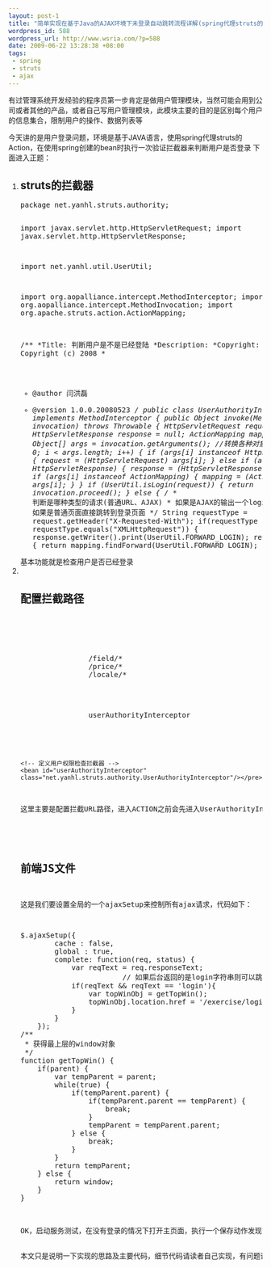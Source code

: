```yaml
--- 
layout: post-1
title: "简单实现在基于Java的AJAX环境下未登录自动跳转流程详解(spring代理struts的action)"
wordpress_id: 588
wordpress_url: http://www.wsria.com/?p=588
date: 2009-06-22 13:28:38 +08:00
tags: 
 - spring
 - struts
 - ajax
---
```

有过管理系统开发经验的程序员第一步肯定是做用户管理模块，当然可能会用到公司或者其他的产品，或者自己写用户管理模块，此模块主要的目的是区别每个用户的信息集合，限制用户的操作、数据列表等

今天讲的是用户登录问题，环境是基于JAVA语言，使用spring代理struts的Action，在使用spring创建的bean时执行一次验证拦截器来判断用户是否登录
下面进入正题：
<!--more-->
<ol>
	<li>
<h2>struts的拦截器</h2>
<pre class="brush: java" line="1">package net.yanhl.struts.authority;

import javax.servlet.http.HttpServletRequest;
import javax.servlet.http.HttpServletResponse;

import net.yanhl.util.UserUtil;

import org.aopalliance.intercept.MethodInterceptor;
import org.aopalliance.intercept.MethodInvocation;
import org.apache.struts.action.ActionMapping;

/**
 *Title: 判断用户是不是已经登陆
 *Description:
 *Copyright: Copyright (c) 2008
 *
 * @author 闫洪磊
 * @version 1.0.0.20080523
 */
public class UserAuthorityInterceptor implements MethodInterceptor {
	public Object invoke(MethodInvocation invocation) throws Throwable {
		HttpServletRequest request = null;
		HttpServletResponse response = null;
		ActionMapping mapping = null;
		Object[] args = invocation.getArguments();
		//转换各种对象
		for (int i = 0; i &lt; args.length; i++) {
			if (args[i] instanceof HttpServletRequest) {
				request = (HttpServletRequest) args[i];
			} else if (args[i] instanceof HttpServletResponse) {
				response = (HttpServletResponse) args[i];
			} else if (args[i] instanceof ActionMapping) {
				mapping = (ActionMapping) args[i];
			}
		}
		if (UserUtil.isLogin(request)) {
			return invocation.proceed();
		} else {
			/*
			 * 判断是哪种类型的请求(普通URL、AJAX)
			 * 如果是AJAX的输出一个login字符串
			 * 如果是普通页面直接跳转到登录页面
			*/
			String requestType = request.getHeader("X-Requested-With");
			if(requestType != null &amp;&amp; requestType.equals("XMLHttpRequest")) {
				response.getWriter().print(UserUtil.FORWARD_LOGIN);
				return null;
			} else {
				return mapping.findForward(UserUtil.FORWARD_LOGIN);
			}
		}
	}
}</pre>
基本功能就是检查用户是否已经登录</li>
	<li>
<h2>配置拦截路径</h2>
<pre class="brush: xml"><!--  用户权限拦截器生成代理  -->
    <bean class="org.springframework.aop.framework.autoproxy.BeanNameAutoProxyCreator">
    	<property name="beanNames">
            <list>
               <!-- 需要拦截检查用户登录的action，这些action已经在 spring配置 -->
            	<value>/field/*</value>
            	<value>/price/*</value>
            	<value>/locale/*</value>
            </list>
	    </property>
        <property name="interceptorNames">
            <list>
                <value>userAuthorityInterceptor</value> 
            </list>
        </property>
    </bean>

    <!-- 定义用户权限检查拦截器 -->
	<bean id="userAuthorityInterceptor" class="net.yanhl.struts.authority.UserAuthorityInterceptor"/></pre>
这里主要是配置拦截URL路径，进入ACTION之前会先进入UserAuthorityInterceptor判断用户是否登录
</li>
<li>
<h2>前端JS文件</h2>
<pre>
这是我们要设置全局的一个ajaxSetup来控制所有ajax请求，代码如下：
</pre>
<pre class="brush: js" line="1">
$.ajaxSetup({
		cache : false,
		global : true,
		complete: function(req, status) {
			var reqText = req.responseText;
                        // 如果后台返回的是login字符串则可以跳转到登录页面
			if(reqText && reqText == 'login'){
				var topWinObj = getTopWin();
				topWinObj.location.href = '/exercise/login.html';
			}
		}
	});
/**
 * 获得最上层的window对象
 */
function getTopWin() {
	if(parent) {
		var tempParent = parent;
		while(true) {
			if(tempParent.parent) {
				if(tempParent.parent == tempParent) {
					break;
				}
				tempParent = tempParent.parent;
			} else {
				break;
			}
		}
		return tempParent;
	} else {
		return window;
	}
}
</pre>
</li>
OK，启动服务测试，在没有登录的情况下打开主页面，执行一个保存动作发现直接跳转到了登录页面


<pre>本文只是说明一下实现的思路及主要代码，细节代码请读者自己实现，有问题请留言或者MSN，谢谢您的关注</pre>


</ol>
